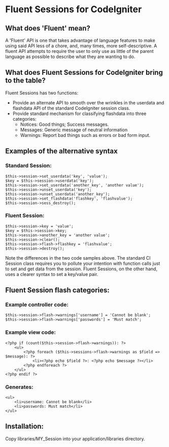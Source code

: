 Fluent Sessions for CodeIgniter
===============================
What does 'Fluent' mean?
------------------------

A 'Fluent' API is one that takes advantage of language features to make using
said API less of a chore, and, many times, more self-descriptive. A fluent API
attempts to require the user to only use as little of the parent language as
possible to describe what they are wanting to do.

What does Fluent Sessions for CodeIgniter bring to the table?
-------------------------------------------------------------

Fluent Sessions has two functions:

* Provide an alternate API to smooth over the wrinkles in the userdata and
  flashdata API of the standard CodeIgniter session class.
* Provide standard mechanism for classifying flashdata into three
  categories:
  * Notices: Good things; Success messages.
  * Messages: Generic message of neutral information
  * Warnings: Report bad things such as errors or bad form input.

Examples of the alternative syntax
----------------------------------

### Standard Session:
    $this->session->set_userdata('key', 'value');
    $key = $this->session->userdata('key');
    $this->session->set_userdata('another_key', 'another value');
    $this->session->unset_userdata('key');
    $this->session->unset_userdata('another_key');
    $this->session->set_flashdata('flashkey', 'flashvalue');
    $this->session->sess_destroy();
### Fluent Session:
    $this->session->key = 'value';
    $key = $this->session->key;
    $this->session->another_key = 'another value';
    $this->session->clear();
    $this->session->flash->flashkey = 'flashvalue';
    $this->session->destroy();

Note the differences in the two code samples above. The standard CI Session
class requires you to pollute your intention with function calls just to set
and get data from the session. Fluent Sessions, on the other hand, uses a
clearer syntax to set a key/value pair.

Fluent Session flash categories:
--------------------------------

### Example controller code:
    $this->session->flash->warnings['username'] = 'Cannot be blank';
    $this->session->flash->warnings['passwords'] = 'Must match';
### Example view code:
    <?php if (count($this->session->flash->warnings)): ?>
        <ul>
            <?php foreach ($this->sessions->flash->warnings as $field => $message): ?>
                <li><?php echo $field ?>: <?php echo $message ?></li>
            <?php endforeach ?>
        </ul>
    <?php endif ?>
### Generates:
    <ul>
        <li>username: Cannot be blank</li>
        <li>passwords: Must match</li>
    </ul>

Installation:
-------------
Copy libraries/MY\_Session into your application/libraries directory.

